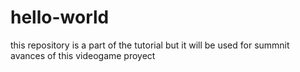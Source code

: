 # hello-world
this repository is a part of the tutorial but it will be used for summnit avances of this videogame proyect 
